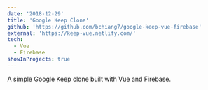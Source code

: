 ```yaml
---
date: '2018-12-29'
title: 'Google Keep Clone'
github: 'https://github.com/bchiang7/google-keep-vue-firebase'
external: 'https://keep-vue.netlify.com/'
tech:
  - Vue
  - Firebase
showInProjects: true
---
```


A simple Google Keep clone built with Vue and Firebase.
